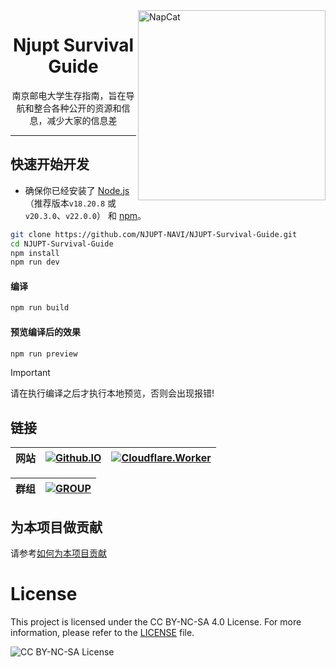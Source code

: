 <img src="https://njuptnavi.top/_astro/NAVI.BMPlSeam_Z1QH86j.webp" width = "300" height = "304" alt="NapCat" align=right />
<div align="center">

# Njupt Survival Guide


南京邮电大学生存指南，旨在导航和整合各种公开的资源和信息，减少大家的信息差
</div>

---



## 快速开始开发
- 确保你已经安装了 [Node.js](https://nodejs.org/)（推荐版本`v18.20.8` 或 `v20.3.0`、`v22.0.0`） 和 [npm](https://www.npmjs.com/)。
```bash
git clone https://github.com/NJUPT-NAVI/NJUPT-Survival-Guide.git
cd NJUPT-Survival-Guide
npm install
npm run dev
```

#### 编译
```bash
npm run build
```

#### 预览编译后的效果
```bash
npm run preview
```

> [!IMPORTANT]
> 请在执行编译之后才执行本地预览，否则会出现报错!


## 链接
| 网站 | [![Github.IO](https://img.shields.io/badge/WebSite-Netlify-orange)](https://njuptnavi.top/) | [![Cloudflare.Worker](https://img.shields.io/badge/WebSite-Github%20Pages-green)](https://njupt-navi.github.io/) 
|:-:|:-:|:-:|

| 群组 | [![GROUP](https://img.shields.io/badge/QQ%20Group-Join-blue)](https://qm.qq.com/q/2AVthOUvfy) 
|:-:|:-:|

## 为本项目做贡献
请参考[如何为本项目贡献](https://njupt-navi.github.io/contribution/contribution/)


# License
This project is licensed under the CC BY-NC-SA 4.0 License.
For more information, please refer to the [LICENSE](./LICENSE) file.


![CC BY-NC-SA License](https://licensebuttons.net/l/by-nc-sa/4.0/88x31.png)

